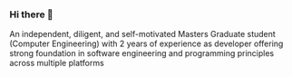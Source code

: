 ### Hi there 👋

An independent, diligent, and self-motivated Masters Graduate student (Computer Engineering) with 2 years of 
experience as developer offering strong foundation in software engineering and programming principles across 
multiple platforms
